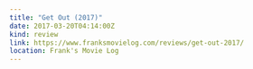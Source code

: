```yaml
---
title: "Get Out (2017)"
date: 2017-03-20T04:14:00Z
kind: review
link: https://www.franksmovielog.com/reviews/get-out-2017/
location: Frank's Movie Log
---
```

